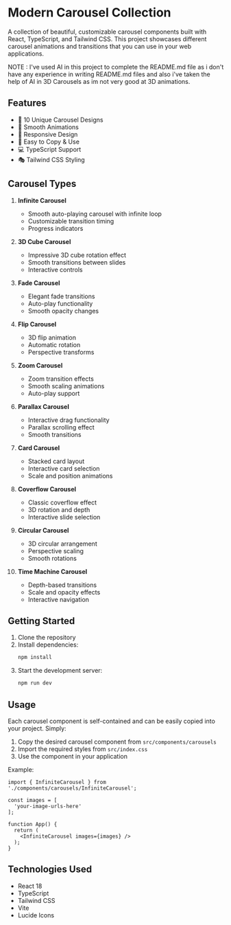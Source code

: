 # Modern Carousel Collection

A collection of beautiful, customizable carousel components built with React, TypeScript, and Tailwind CSS. This project showcases different carousel animations and transitions that you can use in your web applications.

NOTE : I've used AI in this project to complete the README.md file as i don't have any experience in writing README.md files and also  i've taken the help of AI in 3D Carousels as im not very good at 3D animations.

## Features

- 🎨 10 Unique Carousel Designs
- 🔄 Smooth Animations
- 📱 Responsive Design
- 🎯 Easy to Copy & Use
- 💻 TypeScript Support
- 🎭 Tailwind CSS Styling

## Carousel Types

1. **Infinite Carousel**
   - Smooth auto-playing carousel with infinite loop
   - Customizable transition timing
   - Progress indicators

2. **3D Cube Carousel**
   - Impressive 3D cube rotation effect
   - Smooth transitions between slides
   - Interactive controls

3. **Fade Carousel**
   - Elegant fade transitions
   - Auto-play functionality
   - Smooth opacity changes

4. **Flip Carousel**
   - 3D flip animation
   - Automatic rotation
   - Perspective transforms

5. **Zoom Carousel**
   - Zoom transition effects
   - Smooth scaling animations
   - Auto-play support

6. **Parallax Carousel**
   - Interactive drag functionality
   - Parallax scrolling effect
   - Smooth transitions

7. **Card Carousel**
   - Stacked card layout
   - Interactive card selection
   - Scale and position animations

8. **Coverflow Carousel**
   - Classic coverflow effect
   - 3D rotation and depth
   - Interactive slide selection

9. **Circular Carousel**
   - 3D circular arrangement
   - Perspective scaling
   - Smooth rotations

10. **Time Machine Carousel**
    - Depth-based transitions
    - Scale and opacity effects
    - Interactive navigation

## Getting Started

1. Clone the repository
2. Install dependencies:
   ```bash
   npm install
   ```
3. Start the development server:
   ```bash
   npm run dev
   ```

## Usage

Each carousel component is self-contained and can be easily copied into your project. Simply:

1. Copy the desired carousel component from `src/components/carousels`
2. Import the required styles from `src/index.css`
3. Use the component in your application

Example:

```tsx
import { InfiniteCarousel } from './components/carousels/InfiniteCarousel';

const images = [
  'your-image-urls-here'
];

function App() {
  return (
    <InfiniteCarousel images={images} />
  );
}
```

## Technologies Used

- React 18
- TypeScript
- Tailwind CSS
- Vite
- Lucide Icons
